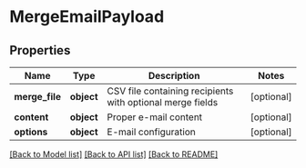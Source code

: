 # MergeEmailPayload

## Properties
Name | Type | Description | Notes
------------ | ------------- | ------------- | -------------
**merge_file** | **object** | CSV file containing recipients with optional merge fields | [optional] 
**content** | **object** | Proper e-mail content | [optional] 
**options** | **object** | E-mail configuration | [optional] 

[[Back to Model list]](../README.md#documentation-for-models) [[Back to API list]](../README.md#documentation-for-api-endpoints) [[Back to README]](../README.md)


